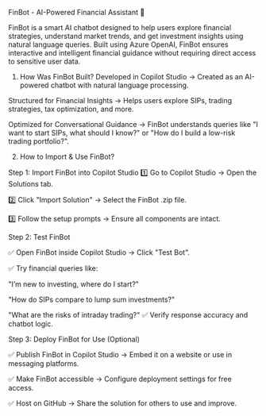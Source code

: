FinBot - AI-Powered Financial Assistant 💸

FinBot is a smart AI chatbot designed to help users explore financial strategies, understand market trends, and get investment insights using natural language queries. Built using Azure OpenAI, FinBot ensures interactive and intelligent financial guidance without requiring direct access to sensitive user data.


1. How Was FinBot Built?
Developed in Copilot Studio → Created as an AI-powered chatbot with natural language processing.

Structured for Financial Insights → Helps users explore SIPs, trading strategies, tax optimization, and more.

Optimized for Conversational Guidance → FinBot understands queries like 
"I want to start SIPs, what should I know?" 
or 
"How do I build a low-risk trading portfolio?".

2. How to Import & Use FinBot?
    
Step 1: Import FinBot into Copilot Studio
1️⃣ Go to Copilot Studio → Open the Solutions tab. 

2️⃣ Click "Import Solution" → Select the FinBot .zip file. 

3️⃣ Follow the setup prompts → Ensure all components are intact.

Step 2: Test FinBot

✅ Open FinBot inside Copilot Studio → Click "Test Bot". 

✅ Try financial queries like:

"I’m new to investing, where do I start?"

"How do SIPs compare to lump sum investments?"

"What are the risks of intraday trading?" ✅ Verify response accuracy and chatbot logic.

Step 3: Deploy FinBot for Use (Optional)

✅ Publish FinBot in Copilot Studio → Embed it on a website or use in messaging platforms. 

✅ Make FinBot accessible → Configure deployment settings for free access. 

✅ Host on GitHub → Share the solution for others to use and improve.


